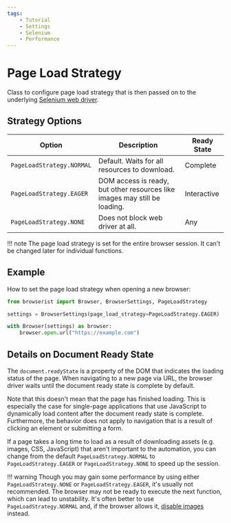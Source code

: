 ```yaml
---
tags:
    - Tutorial
    - Settings
    - Selenium
    - Performance
---
```


# Page Load Strategy
Class to configure page load strategy that is then passed on to the underlying [Selenium web driver](https://www.selenium.dev/documentation/webdriver/drivers/options/#pageloadstrategy).

## Strategy Options
| Option | Description | Ready State |
| ------ | ----------- | ----------- |
| `PageLoadStrategy.NORMAL` | Default. Waits for all resources to download. | Complete |
| `PageLoadStrategy.EAGER` | DOM access is ready, but other resources like images may still be loading. | Interactive |
| `PageLoadStrategy.NONE` | Does not block web driver at all. | Any |

!!! note
    The page load strategy is set for the entire browser session. It can't be changed later for individual functions.

## Example
How to set the page load strategy when opening a new browser:

```python linenums="1"
from browserist import Browser, BrowserSettings, PageLoadStrategy

settings = BrowserSettings(page_load_strategy=PageLoadStrategy.EAGER)

with Browser(settings) as browser:
    browser.open.url("https://example.com")
```

## Details on Document Ready State
The `document.readyState` is a property of the DOM that indicates the loading status of the page. When navigating to a new page via URL, the browser driver waits until the document ready state is complete by default.

Note that this doesn't mean that the page has finished loading. This is especially the case for single-page applications that use JavaScript to dynamically load content after the document ready state is complete. Furthermore, the behavior does not apply to navigation that is a result of clicking an element or submitting a form.

If a page takes a long time to load as a result of downloading assets (e.g. images, CSS, JavaScript) that aren't important to the automation, you can change from the default `PageLoadStrategy.NORMAL` to `PageLoadStrategy.EAGER` or `PageLoadStrategy.NONE` to speed up the session.

!!! warning
    Though you may gain some performance by using either `PageLoadStrategy.NONE` or `PageLoadStrategy.EAGER`, it's usually not recommended. The browser may not be ready to execute the next function, which can lead to unstability. It's often better to use `PageLoadStrategy.NORMAL` and, if the browser allows it, [disable images](../performance/disable-images.md) instead.
